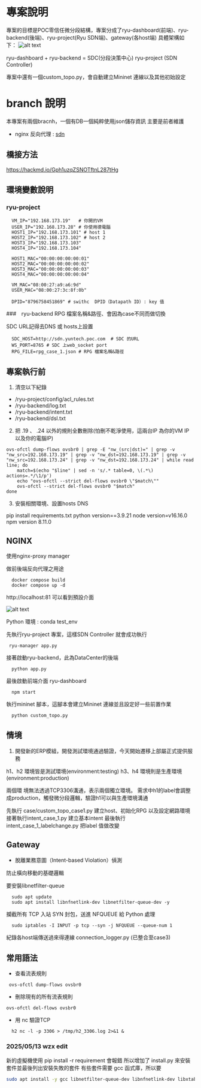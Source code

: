 # 專案說明
專案的目標是POC零信任微分段結構，專案分成了ryu-dashboard(前端)、ryu-backend(後端)、ryu-project(Ryu SDN端)、gateway(各host端)
具體架構如下：
![alt text](image-1.png)

ryu-dashboard + ryu-backend = SDC(分段決策中心)
ryu-project (SDN Controller)

專案中還有一個custom_topo.py，會自動建立Mininet 連線以及其他初始設定

# branch 說明
本專案有兩個bracnh，一個有DB一個純粹使用json儲存資訊
主要是前者維護
* nginx 反向代理 :
[sdn](http://sdn.yuntech.poc.com/)
## 橋接方法
https://hackmd.io/Gph1uzqZSNOTftnL287tHg

## 環境變數說明
###  ryu-project
```
  VM_IP="192.168.173.19"   # 你開的VM
  USER_IP="192.168.173.28" # 你使用德電腦
  HOST1_IP="192.168.173.101" # host 1 
  HOST2_IP="192.168.173.102" # host 2 
  HOST3_IP="192.168.173.103"
  HOST4_IP="192.168.173.104"

  HOST1_MAC="00:00:00:00:00:01"
  HOST2_MAC="00:00:00:00:00:02"
  HOST3_MAC="00:00:00:00:00:03"
  HOST4_MAC="00:00:00:00:00:04"

  VM_MAC="08:00:27:a9:a6:9d"
  USER_MAC="08:00:27:3c:8f:0b"

  DPID="8796758451869" # swithc  DPID（Datapath ID）: key 值
```

###　ryu-backend
RPG 檔案名稱&路徑、會因為case不同而做切換

SDC URL記得去DNS 或 hosts上設置
```
  SDC_HOST=http://sdn.yuntech.poc.com  # SDC 的URL 
  WS_PORT=8765 # SDC 上web_socket port
  RPG_FILE=rpg_case_1.json # RPG 檔案名稱&路徑
```

## 專案執行前

1. 清空以下紀錄

*  /ryu-project/config/acl_rules.txt
*  /ryu-backend/log.txt
*  /ryu-backend/intent.txt
*  /ryu-backend/dsl.txt

2. 把 .19 、 .24 以外的規則全數刪除(怕刪不乾淨使用，這兩台IP 為你的VM IP 以及你的電腦IP)
```
ovs-ofctl dump-flows ovsbr0 | grep -E "nw_(src|dst)=" | grep -v "nw_src=192.168.173.19" | grep -v "nw_dst=192.168.173.19" | grep -v "nw_src=192.168.173.24" | grep -v "nw_dst=192.168.173.24" | while read line; do
    match=$(echo "$line" | sed -n 's/.* table=0, \(.*\) actions=.*/\1/p')
    echo "ovs-ofctl --strict del-flows ovsbr0 \"$match\""
    ovs-ofctl --strict del-flows ovsbr0 "$match"
done
```
3. 安裝相關環境、設置hosts DNS

pip install requirements.txt
python version==3.9.21
node version=v16.16.0
npm version 8.11.0


## NGINX  
使用nginx-proxy manager

做前後端反向代理之用途
```
  docker compose build
  docker compose up -d 
```
http://localhost:81 可以看到預設介面

![alt text](image.png)


Python 環境 : conda test_env

先執行ryu-project 專案，這樣SDN Controller 就會成功執行
```
 ryu-manager app.py
```
接著啟動ryu-backend，此為DataCenter的後端
```
  python app.py
```

最後啟動前端介面 ryu-dashboard
```
  npm start
```

執行mininet 腳本，這腳本會建立Mininet 連線並且設定好一些前置作業
```
  python custom_topo.py
```

## 情境
1. 開發新的ERP模組，開發測試環境通過驗證，今天開始遷移上部屬正式提供服務

h1、h2 環境皆是測試環境(environment:testing)
h3、h4 環境則是生產環境(environment:production)

兩個環
境無法透過TCP3306溝通，表示兩個獨立環境。
需求中h1的label會調整成production，觸發微分段邏輯，驗證h1可以與生產環境溝通

先執行 case/custom_topo_case1.py 建立host、初始化RPG 以及設定網路環境
接著執行intent_case_1.py 建立基本intent
最後執行intent_case_1_labelchange.py 把label 值做改變

## Gateway 

* 脫離業務意圖（Intent-based Violation）偵測

防止橫向移動的基礎邏輯

要安裝libnetfilter-queue 
```
  sudo apt update
  sudo apt install libnfnetlink-dev libnetfilter-queue-dev -y
```
攔截所有 TCP 入站 SYN 封包，送進 NFQUEUE 給 Python 處理
```
  sudo iptables -I INPUT -p tcp --syn -j NFQUEUE --queue-num 1
```

紀錄各host端傳送過來得連線
connection_logger.py (已整合至case3)

## 常用語法

* 查看流表規則
```
 ovs-ofctl dump-flows ovsbr0
```
* 刪除現有的所有流表規則
```
ovs-ofctl del-flows ovsbr0
```

* 用 nc 驗證TCP
```
  h2 nc -l -p 3306 > /tmp/h2_3306.log 2>&1 &
```


### 2025/05/13 wzx edit

新的虛擬機使用 pip install -r requirement 會報錯
所以增加了 install.py 來安裝套件並最後列出安裝失敗的套件
有些套件需要 gcc 函式庫，所以要 

```bash
sudo apt install -y gcc libnetfilter-queue-dev libnfnetlink-dev libxtables-dev 
```

